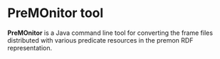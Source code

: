 PreMOnitor tool
===

**PreMOnitor** is a Java command line tool for converting the frame files distributed with various predicate resources in the premon RDF representation.
